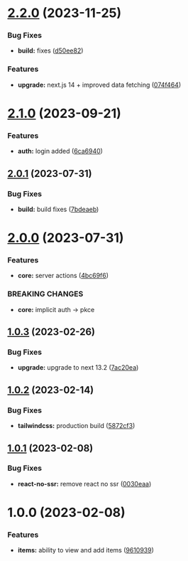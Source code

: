 # [2.2.0](https://github.com/imbhargav5/nextbase-nextjs-supabase-starter/compare/v2.1.0...v2.2.0) (2023-11-25)

### Bug Fixes

- **build:** fixes ([d50ee82](https://github.com/imbhargav5/nextbase-nextjs-supabase-starter/commit/d50ee82a3d766b584a2fc66ea1a4b9409f83e8fc))

### Features

- **upgrade:** next.js 14 + improved data fetching ([074f464](https://github.com/imbhargav5/nextbase-nextjs-supabase-starter/commit/074f464b00778918c2e2cd14f470272067e0d2d3))

# [2.1.0](https://github.com/imbhargav5/nextbase-nextjs-supabase-starter/compare/v2.0.1...v2.1.0) (2023-09-21)

### Features

- **auth:** login added ([6ca6940](https://github.com/imbhargav5/nextbase-nextjs-supabase-starter/commit/6ca6940aa2a22e75daf807573afd8057db000808))

## [2.0.1](https://github.com/imbhargav5/nextbase-nextjs-supabase-starter/compare/v2.0.0...v2.0.1) (2023-07-31)

### Bug Fixes

- **build:** build fixes ([7bdeaeb](https://github.com/imbhargav5/nextbase-nextjs-supabase-starter/commit/7bdeaeb4cc8581a7027919ac04b957a6f941c6d0))

# [2.0.0](https://github.com/imbhargav5/nextbase-nextjs-supabase-starter/compare/v1.0.3...v2.0.0) (2023-07-31)

### Features

- **core:** server actions ([4bc69f6](https://github.com/imbhargav5/nextbase-nextjs-supabase-starter/commit/4bc69f6c90a61e097635f4871520e4cde55736fc))

### BREAKING CHANGES

- **core:** implicit auth -> pkce

## [1.0.3](https://github.com/imbhargav5/nextbase-nextjs-supabase-starter/compare/v1.0.2...v1.0.3) (2023-02-26)

### Bug Fixes

- **upgrade:** upgrade to next 13.2 ([7ac20ea](https://github.com/imbhargav5/nextbase-nextjs-supabase-starter/commit/7ac20ea9926645d85120f19c81aeb8184f25fe97))

## [1.0.2](https://github.com/imbhargav5/nextbase-nextjs-supabase-starter/compare/v1.0.1...v1.0.2) (2023-02-14)

### Bug Fixes

- **tailwindcss:** production build ([5872cf3](https://github.com/imbhargav5/nextbase-nextjs-supabase-starter/commit/5872cf38a4d704ecf319d0d12c4ca211e2dc17b4))

## [1.0.1](https://github.com/imbhargav5/nextbase-nextjs-supabase-starter/compare/v1.0.0...v1.0.1) (2023-02-08)

### Bug Fixes

- **react-no-ssr:** remove react no ssr ([0030eaa](https://github.com/imbhargav5/nextbase-nextjs-supabase-starter/commit/0030eaab147b3f4184c42dca160d8030bb944cfe))

# 1.0.0 (2023-02-08)

### Features

- **items:** ability to view and add items ([9610939](https://github.com/imbhargav5/nextbase-nextjs-supabase-starter/commit/9610939028ecd510757c3d89ab2124c3d452bb64))
